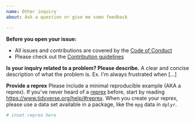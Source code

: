 ```yaml
---
name: Other inquiry
about: Ask a question or give me some feedback

---
```


**Before you open your issue:**
* All issues and contributions are covered by the [Code of Conduct](/.github/CODE_OF_CONDUCT.md)
* Please check out the [Contribution guidelines](/.github/CONTRIBUTING.md)

**Is your inquiry related to a problem? Please describe.**
A clear and concise description of what the problem is. Ex. I'm always frustrated when [...]

**Provide a reprex**
Please include a minimal reproducible example (AKA a reprex). If you've never
heard of a [reprex](http://reprex.tidyverse.org/) before, start by reading
<https://www.tidyverse.org/help/#reprex>. When you create your reprex, please use a data set available in a package, like the `mpg` data in `dplyr`.

```r
# inset reprex here
```

